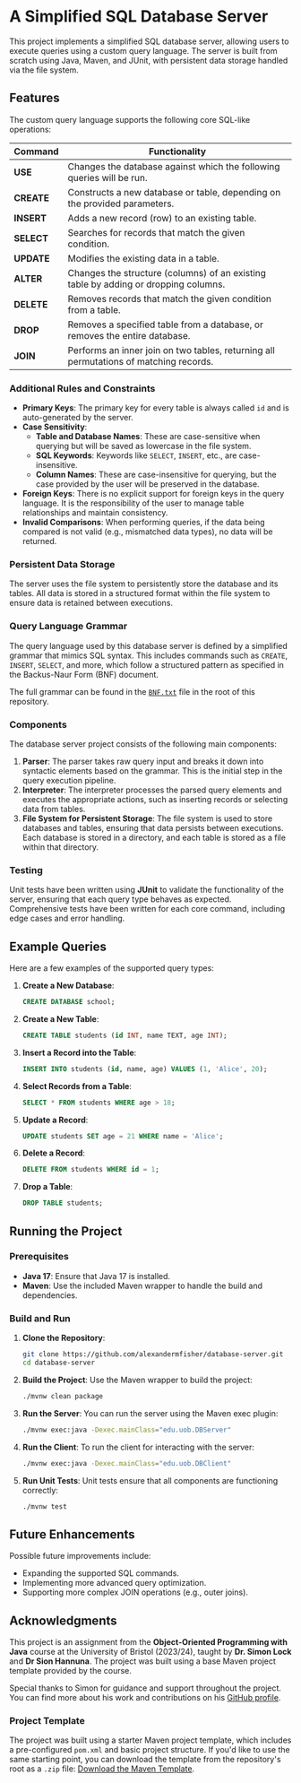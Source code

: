 # A Simplified SQL Database Server

This project implements a simplified SQL database server, allowing users to execute queries using a custom query language. The server is built from scratch using Java, Maven, and JUnit, with persistent data storage handled via the file system.

## Features

The custom query language supports the following core SQL-like operations:

| **Command** | **Functionality** |
|-------------|-------------------|
| **USE**     | Changes the database against which the following queries will be run. |
| **CREATE**  | Constructs a new database or table, depending on the provided parameters. |
| **INSERT**  | Adds a new record (row) to an existing table. |
| **SELECT**  | Searches for records that match the given condition. |
| **UPDATE**  | Modifies the existing data in a table. |
| **ALTER**   | Changes the structure (columns) of an existing table by adding or dropping columns. |
| **DELETE**  | Removes records that match the given condition from a table. |
| **DROP**    | Removes a specified table from a database, or removes the entire database. |
| **JOIN**    | Performs an inner join on two tables, returning all permutations of matching records. |

### Additional Rules and Constraints

- **Primary Keys**: The primary key for every table is always called `id` and is auto-generated by the server.
- **Case Sensitivity**:
  - **Table and Database Names**: These are case-sensitive when querying but will be saved as lowercase in the file system.
  - **SQL Keywords**: Keywords like `SELECT`, `INSERT`, etc., are case-insensitive.
  - **Column Names**: These are case-insensitive for querying, but the case provided by the user will be preserved in the database.
- **Foreign Keys**: There is no explicit support for foreign keys in the query language. It is the responsibility of the user to manage table relationships and maintain consistency.
- **Invalid Comparisons**: When performing queries, if the data being compared is not valid (e.g., mismatched data types), no data will be returned.

### Persistent Data Storage

The server uses the file system to persistently store the database and its tables. All data is stored in a structured format within the file system to ensure data is retained between executions.

### Query Language Grammar

The query language used by this database server is defined by a simplified grammar that mimics SQL syntax. This includes commands such as `CREATE`, `INSERT`, `SELECT`, and more, which follow a structured pattern as specified in the Backus-Naur Form (BNF) document.

The full grammar can be found in the [`BNF.txt`](./BNF.txt) file in the root of this repository.

### Components

The database server project consists of the following main components:

1. **Parser**: The parser takes raw query input and breaks it down into syntactic elements based on the grammar. This is the initial step in the query execution pipeline.
2. **Interpreter**: The interpreter processes the parsed query elements and executes the appropriate actions, such as inserting records or selecting data from tables.
3. **File System for Persistent Storage**: The file system is used to store databases and tables, ensuring that data persists between executions. Each database is stored in a directory, and each table is stored as a file within that directory.

### Testing

Unit tests have been written using **JUnit** to validate the functionality of the server, ensuring that each query type behaves as expected. Comprehensive tests have been written for each core command, including edge cases and error handling.

## Example Queries

Here are a few examples of the supported query types:

1. **Create a New Database**:
    ```sql
    CREATE DATABASE school;
    ```

2. **Create a New Table**:
    ```sql
    CREATE TABLE students (id INT, name TEXT, age INT);
    ```

3. **Insert a Record into the Table**:
    ```sql
    INSERT INTO students (id, name, age) VALUES (1, 'Alice', 20);
    ```

4. **Select Records from a Table**:
    ```sql
    SELECT * FROM students WHERE age > 18;
    ```

5. **Update a Record**:
    ```sql
    UPDATE students SET age = 21 WHERE name = 'Alice';
    ```

6. **Delete a Record**:
    ```sql
    DELETE FROM students WHERE id = 1;
    ```

7. **Drop a Table**:
    ```sql
    DROP TABLE students;
    ```

## Running the Project

### Prerequisites

- **Java 17**: Ensure that Java 17 is installed.
- **Maven**: Use the included Maven wrapper to handle the build and dependencies.

### Build and Run

1. **Clone the Repository**:
    ```bash
    git clone https://github.com/alexandermfisher/database-server.git
    cd database-server
    ```

2. **Build the Project**:
    Use the Maven wrapper to build the project:
    ```bash
    ./mvnw clean package
    ```

3. **Run the Server**:
    You can run the server using the Maven exec plugin:
    ```bash
    ./mvnw exec:java -Dexec.mainClass="edu.uob.DBServer"
    ```

4. **Run the Client**:
    To run the client for interacting with the server:
    ```bash
    ./mvnw exec:java -Dexec.mainClass="edu.uob.DBClient"
    ```

5. **Run Unit Tests**:
    Unit tests ensure that all components are functioning correctly:
    ```bash
    ./mvnw test
    ```

## Future Enhancements

Possible future improvements include:
- Expanding the supported SQL commands.
- Implementing more advanced query optimization.
- Supporting more complex JOIN operations (e.g., outer joins).

## Acknowledgments

This project is an assignment from the **Object-Oriented Programming with Java** course at the University of Bristol (2023/24), taught by **Dr. Simon Lock** and **Dr Sion Hannuna**. The project was built using a base Maven project template provided by the course.

Special thanks to Simon for guidance and support throughout the project. You can find more about his work and contributions on his [GitHub profile](https://github.com/drslock).

### Project Template

The project was built using a starter Maven project template, which includes a pre-configured `pom.xml` and basic project structure. If you'd like to use the same starting point, you can download the template from the repository's root as a `.zip` file: [Download the Maven Template](./maven-template.zip).
